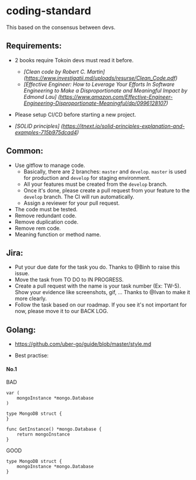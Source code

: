 # coding-standard

This based on the consensus between devs.

## Requirements:

- 2 books require Tokoin devs must read it before.
    + *[Clean code by Robert C. Martin] (https://www.investigatii.md/uploads/resurse/Clean_Code.pdf)*
    + *[Effective Engineer: How to Leverage Your Efforts In Software Engineering to Make a Disproportionate and Meaningful Impact by Edmond Lau] (https://www.amazon.com/Effective-Engineer-Engineering-Disproportionate-Meaningful/dp/0996128107)*

- Please setup CI/CD before starting a new project.
- *[SOLID principles] (https://itnext.io/solid-principles-explanation-and-examples-715b975dcad4)*

## Common:

- Use gitflow to manage code. 
    + Basically, there are 2 branches: `master` and `develop`. `master` is used for production and `develop` for staging environment.
    + All your features must be created from the `develop` branch.
    + Once it's done, please create a pull request from your feature to the `develop` branch. The CI will run automatically. 
    + Assign a reviewer for your pull request.
- The code must be tested. 
- Remove redundant code.
- Remove duplication code.
- Remove rem code.
- Meaning function or method name.

## Jira:

- Put your due date for the task you do. Thanks to @Binh to raise this issue.
- Move the task from TO DO to IN PROGRESS.
- Create a pull request with the name is your task number (Ex: TW-5). Show your evidence like screenshots, gif, ... Thanks to @Ivan to make it more clearly.
- Follow the task based on our roadmap. If you see it's not important for now, please move it to our BACK LOG.

## Golang:
- https://github.com/uber-go/guide/blob/master/style.md

- Best practise:

#### No.1
BAD
```golang
var (
    mongoInstance *mongo.Database
)

type MongoDB struct {
}

func GetInstance() *mongo.Database {
    return mongoInstance
}
```
GOOD
```golang
type MongoDB struct {
    mongoInstance *mongo.Database
}
```


